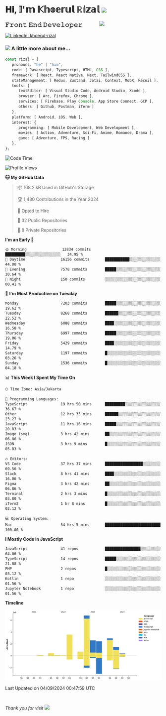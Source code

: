 <h1> 𝐇𝐢, 𝕀'𝕞 𝕂𝕙𝕠𝕖𝕣𝕦𝕝 ℝ𝕚𝕫𝕒𝕝 <img src="https://media.giphy.com/media/mGcNjsfWAjY5AEZNw6/giphy.gif" width="50"></h1>
<img align='right' src="https://media.giphy.com/media/v1.Y2lkPTc5MGI3NjExOWI2ajR2NGJubzBsZHFuaHMwajRrcDNsNXJwOG8yb3F0NjhkNXF4OSZlcD12MV9pbnRlcm5hbF9naWZfYnlfaWQmY3Q9cw/fkZukR450RQ1qnGaq9/giphy.gif" width="200">
<strong style="font-size:20px;">𝙵𝚛𝚘𝚗𝚝 𝙴𝚗𝚍 𝙳𝚎𝚟𝚎𝚕𝚘𝚙𝚎𝚛</strong>
</p></em>

[![LinkedIn: khoerul-rizal](https://img.shields.io/badge/khoerul--rizal-blue?style=flat-square&logo=Linkedin&logoColor=white&link=https://www.linkedin.com/in/khoerul-rizal/)](https://www.linkedin.com/in/khoerul-rizal/)

### <img src="https://media.giphy.com/media/VgCDAzcKvsR6OM0uWg/giphy.gif" width="50"> A little more about me...

```typescript
const rizal = {
   pronouns: "he" | "him",
   code: [ Javascript, Typescript, HTML, CSS ],
   framework: [ React, React Native, Next, TailwindCSS ],
   stateManagement: [ Redux, Zustand, Jotai, Context, MobX, Recoil ],
   tools: {
      textEditor: [ Visual Studio Code, Android Studio, Xcode ],
      browser: [ Arc, Firefox, Chrome ],
      services: [ Firebase, Play Console, App Store Connect, GCP ],
      others: [ Github, Postman, iTerm ]
   },
   platform: [ Android, iOS, Web ],
   interest: {
      programming: [ Mobile Development, Web Development ],
      movies: [ Action, Adventure, Sci-Fi, Anime, Romance, Drama ],
      game: [ Adventure, FPS, Racing ]
   },
};
```

<!--START_SECTION:waka-->
![Code Time](http://img.shields.io/badge/Code%20Time-977%20hrs-blue)

![Profile Views](http://img.shields.io/badge/Profile%20Views-10-blue)

**🐱 My GitHub Data** 

> 📦 168.2 kB Used in GitHub's Storage 
 > 
> 🏆 1,430 Contributions in the Year 2024
 > 
> 💼 Opted to Hire
 > 
> 📜 32 Public Repositories 
 > 
> 🔑 8 Private Repositories 
 > 
**I'm an Early 🐤** 

```text
🌞 Morning                12834 commits       █████████░░░░░░░░░░░░░░░░   34.95 % 
🌆 Daytime                16156 commits       ███████████░░░░░░░░░░░░░░   44.00 % 
🌃 Evening                7578 commits        █████░░░░░░░░░░░░░░░░░░░░   20.64 % 
🌙 Night                  150 commits         ░░░░░░░░░░░░░░░░░░░░░░░░░   00.41 % 
```
📅 **I'm Most Productive on Tuesday** 

```text
Monday                   7203 commits        █████░░░░░░░░░░░░░░░░░░░░   19.62 % 
Tuesday                  8268 commits        ██████░░░░░░░░░░░░░░░░░░░   22.52 % 
Wednesday                6088 commits        ████░░░░░░░░░░░░░░░░░░░░░   16.58 % 
Thursday                 6997 commits        █████░░░░░░░░░░░░░░░░░░░░   19.06 % 
Friday                   5429 commits        ████░░░░░░░░░░░░░░░░░░░░░   14.79 % 
Saturday                 1197 commits        █░░░░░░░░░░░░░░░░░░░░░░░░   03.26 % 
Sunday                   1536 commits        █░░░░░░░░░░░░░░░░░░░░░░░░   04.18 % 
```


📊 **This Week I Spent My Time On** 

```text
🕑︎ Time Zone: Asia/Jakarta

💬 Programming Languages: 
TypeScript               19 hrs 50 mins      █████████░░░░░░░░░░░░░░░░   36.67 % 
Other                    12 hrs 35 mins      ██████░░░░░░░░░░░░░░░░░░░   23.27 % 
JavaScript               11 hrs 16 mins      █████░░░░░░░░░░░░░░░░░░░░   20.83 % 
Image (svg)              3 hrs 42 mins       ██░░░░░░░░░░░░░░░░░░░░░░░   06.86 % 
JSON                     3 hrs 9 mins        █░░░░░░░░░░░░░░░░░░░░░░░░   05.83 % 

🔥 Editors: 
VS Code                  37 hrs 37 mins      █████████████████░░░░░░░░   69.56 % 
Slack                    8 hrs 41 mins       ████░░░░░░░░░░░░░░░░░░░░░   16.06 % 
Figma                    3 hrs 42 mins       ██░░░░░░░░░░░░░░░░░░░░░░░   06.86 % 
Terminal                 2 hrs 3 mins        █░░░░░░░░░░░░░░░░░░░░░░░░   03.80 % 
iTerm2                   1 hr 8 mins         █░░░░░░░░░░░░░░░░░░░░░░░░   02.12 % 

💻 Operating System: 
Mac                      54 hrs 5 mins       █████████████████████████   100.00 % 
```

**I Mostly Code in JavaScript** 

```text
JavaScript               41 repos            ████████████████░░░░░░░░░   64.06 % 
TypeScript               14 repos            █████░░░░░░░░░░░░░░░░░░░░   21.88 % 
PHP                      2 repos             █░░░░░░░░░░░░░░░░░░░░░░░░   03.12 % 
Kotlin                   1 repo              ░░░░░░░░░░░░░░░░░░░░░░░░░   01.56 % 
Jupyter Notebook         1 repo              ░░░░░░░░░░░░░░░░░░░░░░░░░   01.56 % 
```



**Timeline**

![Lines of Code chart](https://raw.githubusercontent.com/khoerulrizal/khoerulrizal/main/assets/bar_graph.png)


 Last Updated on 04/09/2024 00:47:59 UTC
<!--END_SECTION:waka-->
</details>
<br/>

<em>Thank you for visit</em> <img src="https://media.giphy.com/media/v1.Y2lkPTc5MGI3NjExcHdvNm1qZWtjaGw0ZjdwM3Z3NnY2dHlueTVuODBta2FiY20wM2YybSZlcD12MV9pbnRlcm5hbF9naWZfYnlfaWQmY3Q9cw/tV25tpdKqdFa9x81k2/giphy.gif" width="40">
